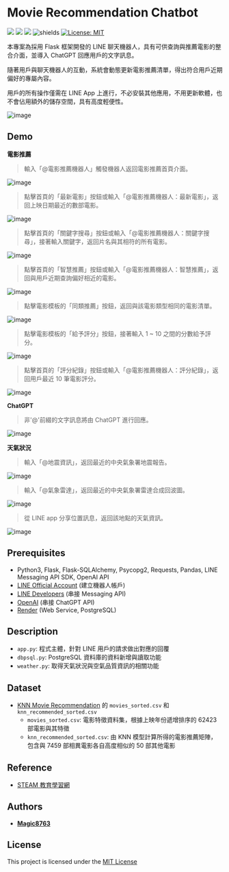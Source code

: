 # Movie Recommendation Chatbot
![](https://img.shields.io/github/stars/magic8763/movie_recommend_chatbot)
![](https://img.shields.io/github/watchers/magic8763/movie_recommend_chatbot)
![](https://img.shields.io/github/forks/magic8763/movie_recommend_chatbot)
![shields](https://img.shields.io/badge/python-3.11%2B-blue?style=flat-square)
[![License: MIT](https://img.shields.io/badge/License-MIT-yellow?style=flat-square)](https://opensource.org/licenses/MIT)

本專案為採用 Flask 框架開發的 LINE 聊天機器人，具有可供查詢與推薦電影的整合介面，並導入 ChatGPT 回應用戶的文字訊息。

隨著用戶與聊天機器人的互動，系統會動態更新電影推薦清單，得出符合用戶近期偏好的專屬內容。

用戶的所有操作僅需在 LINE App 上進行，不必安裝其他應用，不用更新軟體，也不會佔用額外的儲存空間，具有高度輕便性。 

![image](https://github.com/Magic8763/movie_recommend_chatbot/blob/main/img/structure.jpg)

## Demo
**電影推薦**
>輸入「@電影推薦機器人」觸發機器人返回電影推薦首頁介面。

![image](https://github.com/Magic8763/movie_recommend_chatbot/blob/main/img/Menu.jpg)

>點擊首頁的「最新電影」按鈕或輸入「@電影推薦機器人：最新電影」，返回上映日期最近的數部電影。

![image](https://github.com/Magic8763/movie_recommend_chatbot/blob/main/img/Get_New.jpg)

>點擊首頁的「關鍵字搜尋」按鈕或輸入「@電影推薦機器人：關鍵字搜尋」，接著輸入關鍵字，返回片名與其相符的所有電影。

![image](https://github.com/Magic8763/movie_recommend_chatbot/blob/main/img/Keyword_Search.jpg)

>點擊首頁的「智慧推薦」按鈕或輸入「@電影推薦機器人：智慧推薦」，返回與用戶近期查詢偏好相近的電影。

![image](https://github.com/Magic8763/movie_recommend_chatbot/blob/main/img/Get_Recommended.jpg)

>點擊電影模板的「同類推薦」按鈕，返回與該電影類型相同的電影清單。

![image](https://github.com/Magic8763/movie_recommend_chatbot/blob/main/img/Get_Similar.jpg)

>點擊電影模板的「給予評分」按鈕，接著輸入 1 ~ 10 之間的分數給予評分。

![image](https://github.com/Magic8763/movie_recommend_chatbot/blob/main/img/Score_message.jpg)

>點擊首頁的「評分紀錄」按鈕或輸入「@電影推薦機器人：評分紀錄」，返回用戶最近 10 筆電影評分。

![image](https://github.com/Magic8763/movie_recommend_chatbot/blob/main/img/Read_Personal_Record.jpg)

**ChatGPT**
>非'@'前綴的文字訊息將由 ChatGPT 進行回應。

![image](https://github.com/Magic8763/movie_recommend_chatbot/blob/main/img/Call_ChatGPT.jpg)

**天氣狀況**
>輸入「@地震資訊」，返回最近的中央氣象署地震報告。

![image](https://github.com/Magic8763/movie_recommend_chatbot/blob/main/img/Get_Earthquake.jpg)

>輸入「@氣象雷達」，返回最近的中央氣象署雷達合成回波圖。

![image](https://github.com/Magic8763/movie_recommend_chatbot/blob/main/img/Get_RadarEcho.jpg)

>從 LINE app 分享位置訊息，返回該地點的天氣資訊。

![image](https://github.com/Magic8763/movie_recommend_chatbot/blob/main/img/Get_Weather.jpg)

## Prerequisites
- Python3, Flask, Flask-SQLAlchemy, Psycopg2, Requests, Pandas, LINE Messaging API SDK, OpenAI API
- [LINE Official Account](https://manager.line.biz/) (建立機器人帳戶)
- [LINE Developers](https://developers.line.biz/en/) (串接 Messaging API)
- [OpenAI](https://platform.openai.com/) (串接 ChatGPT API)
- [Render](https://render.com/) (Web Service, PostgreSQL)

## Description
- `app.py`: 程式主體，針對 LINE 用戶的請求做出對應的回覆
- `dbpsql.py`: PostgreSQL 資料庫的資料新增與讀取功能
- `weather.py`: 取得天氣狀況與空氣品質資訊的相關功能

## Dataset
- [KNN Movie Recommendation](https://github.com/Magic8763/knn_recommendation) 的 `movies_sorted.csv` 和 `knn_recommended_sorted.csv`
  - `movies_sorted.csv`: 電影特徵資料集，根據上映年份遞增排序的 62423 部電影與其特徵
  - `knn_recommended_sorted.csv`: 由 KNN 模型計算所得的電影推薦矩陣，包含與 7459 部相異電影各自高度相似的 50 部其他電影

## Reference
- [STEAM 教育學習網](https://steam.oxxostudio.tw/category/python/example/line-bot-weather-3.html)

## Authors
* **[Magic8763](https://github.com/Magic8763)**

## License
This project is licensed under the [MIT License](https://github.com/Magic8763/movie_recommend_chatbot/blob/main/LICENSE)
